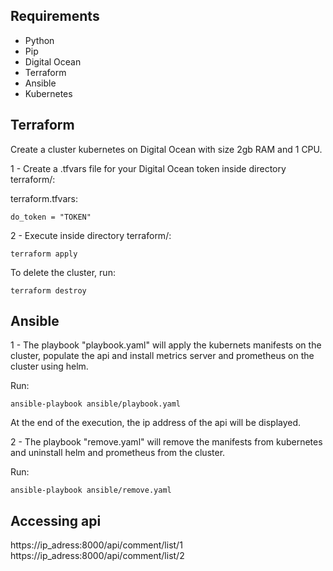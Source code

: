 ## Requirements
- Python
- Pip
- Digital Ocean
- Terraform
- Ansible
- Kubernetes

## Terraform

Create a cluster kubernetes on Digital Ocean with size 2gb RAM and 1 CPU.

1 - Create a .tfvars file for your Digital Ocean token inside directory terraform/:

terraform.tfvars:
```
do_token = "TOKEN"
```
2 - Execute inside directory terraform/:

```
terraform apply
```

To delete the cluster, run:
```
terraform destroy
```

## Ansible

1 - The playbook "playbook.yaml" will apply the kubernets manifests on the cluster, populate the api and install metrics server and prometheus on the cluster using helm.

Run:
```
ansible-playbook ansible/playbook.yaml
```

At the end of the execution, the ip address of the api will be displayed.

2 - The playbook "remove.yaml" will remove the manifests from kubernetes and uninstall helm and prometheus from the cluster.

Run:
```
ansible-playbook ansible/remove.yaml
```

## Accessing api
https://ip_adress:8000/api/comment/list/1  
https://ip_adress:8000/api/comment/list/2  